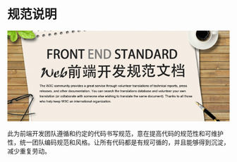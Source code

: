 # 规范说明

![](../imgs/guide.png)

此为前端开发团队遵循和约定的代码书写规范，意在提高代码的规范性和可维护性，统一团队编码规范和风格。让所有代码都是有规可循的，并且能够得到沉淀，减少重复劳动。

